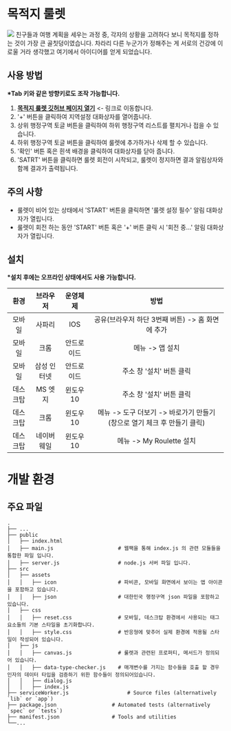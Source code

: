 # 목적지 룰렛
<img src="https://user-images.githubusercontent.com/71337000/126460249-db7f2e9f-be64-4bb0-8208-ea9fe7137518.gif">
친구들과 여행 계획을 세우는 과정 중, 각자의 상황을 고려하다 보니 목적지를 정하는 것이 가장 큰 골칫덩이였습니다. 차라리 다른 누군가가 정해주는 게 서로의 건강에 이로울 거라 생각했고 여기에서 아이디어를 얻게 되었습니다.

## 사용 방법
__*Tab 키와 같은 방향키로도 조작 가능합니다.__

1. __[목적지 룰렛 깃허브 페이지 열기](https://ryujoonsik.github.io/Portfolio01/ "목적지 룰렛")__ <- 링크로 이동합니다.
2. '+' 버튼을 클릭하여 지역설정 대화상자를 열어줍니다.
3. 상위 행정구역 토글 버튼을 클릭하여 하위 행정구역 리스트를 펼치거나 접을 수 있습니다.
4. 하위 행정구역 토글 버튼을 클릭하여 룰렛에 추가하거나 삭제 할 수 있습니다.
5. '확인' 버튼 혹은 흰색 배경을 클릭하여 대화상자를 닫아 줍니다.
6. 'SATRT' 버튼을 클릭하면 룰렛 회전이 시작되고, 룰렛이 정지하면 결과 알림상자와 함께 결과가 출력됩니다.

## 주의 사항
+ 룰렛이 비어 있는 상태에서 'START' 버튼을 클릭하면 '룰렛 설정 필수' 알림 대화상자가 열립니다.
+ 룰렛이 회전 하는 동안 'START' 버튼 혹은 '+' 버튼 클릭 시 '회전 중...' 알림 대화상자가 열립니다.

## 설치
__*설치 후에는 오프라인 상태에서도 사용 가능합니다.__

환경|브라우저|운영체제|방법
:---:|:---:|:---:|:---:
모바일|사파리|IOS|공유(브라우저 하단 3번째 버튼) -> 홈 화면에 추가
모바일|크롬|안드로이드|메뉴 -> 앱 설치
모바일|삼성 인터넷|안드로이드|주소 창 '설치' 버튼 클릭
데스크탑|MS 엣지|윈도우 10|주소 창 '설치' 버튼 클릭
데스크탑|크롬|윈도우 10|메뉴 -> 도구 더보기 -> 바로가기 만들기 (창으로 열기 체크 후 만들기 클릭)
데스크탑|네이버 웨일|윈도우 10|메뉴 -> My Roulette 설치

# 개발 환경
## 주요 파일
```  
.  
├── ...   
├── public  
│   ├── index.html  
│   ├── main.js                     # 웹팩을 통해 index.js 의 관련 모듈들을 통합한 파일 입니다.  
│   ├── server.js                   # node.js 서버 파일 입니다.  
├── src            
│   ├── assets
│   │   ├── icon                    # 파비콘, 모바일 화면에서 보이는 앱 아이콘을 포함하고 있습니다.
│   │   ├── json                    # 대한민국 행정구역 json 파일을 포함하고 있습니다.  
│   ├── css  
│   │   ├── reset.css               # 모바일, 데스크탑 환경에서 사용되는 태그 요소들의 기본 스타일을 초기화합니다.  
│   │   ├── style.css               # 반응형에 맞추어 실제 환경에 적용될 스타일이 작성되어 있습니다.
│   ├── js
│   │   ├── canvas.js               # 룰렛과 관련된 프로퍼티, 메서드가 정의되어 있습니다.
│   │   ├── data-type-checker.js    # 매개변수를 가지는 함수들을 호출 할 경우 인자의 데이터 타입을 검증하기 위한 함수들이 정의되어있습니다. 
│   │   ├── dialog.js
│   │   ├── index.js
├── serviceWorker.js                   # Source files (alternatively `lib` or `app`)  
├── package.json                  # Automated tests (alternatively `spec` or `tests`)  
├── manifest.json                 # Tools and utilities  
└──...
```


